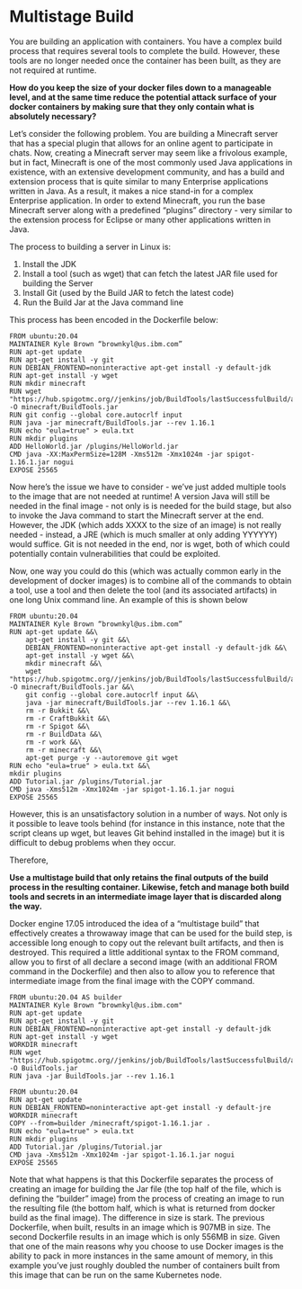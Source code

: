 # Multistage Build

You are building an application with containers.  You have a complex build process that requires several tools to complete the build.  However, these tools are no longer needed once the container has been built, as they are not required at runtime.

**How do you keep the size of your docker files down to a manageable level, and at the same time reduce the potential attack surface of your docker containers by making sure that they only contain what is absolutely necessary?**

Let’s consider the following problem.  You are building a Minecraft server that has a special plugin that allows for an online agent to participate in chats.  Now, creating a Minecraft server may seem like a frivolous example, but in fact, Minecraft is one of the most commonly used Java applications in existence, with an extensive development community, and has a build and extension process that is quite similar to many Enterprise applications written in Java.  As a result, it makes a nice stand-in for a complex Enterprise application.  In order to extend Minecraft, you run the base Minecraft server along with a predefined “plugins” directory - very similar to the extension process for Eclipse or many other applications written in Java.

The process to building a server in Linux is:

1. Install the JDK
2. Install a tool (such as wget) that can fetch the latest JAR file used for building the Server
3. Install Git (used by the Build JAR to fetch the latest code)
4. Run the Build Jar at the Java command line

This process has been encoded in the Dockerfile below:

    FROM ubuntu:20.04
    MAINTAINER Kyle Brown “brownkyl@us.ibm.com”
    RUN apt-get update
    RUN apt-get install -y git
    RUN DEBIAN_FRONTEND=noninteractive apt-get install -y default-jdk
    RUN apt-get install -y wget
    RUN mkdir minecraft
    RUN wget "https://hub.spigotmc.org//jenkins/job/BuildTools/lastSuccessfulBuild/artifact/target/BuildTools.jar" -O minecraft/BuildTools.jar
    RUN git config --global core.autocrlf input
    RUN java -jar minecraft/BuildTools.jar --rev 1.16.1
    RUN echo "eula=true" > eula.txt
    RUN mkdir plugins
    ADD HelloWorld.jar /plugins/HelloWorld.jar
    CMD java -XX:MaxPermSize=128M -Xms512m -Xmx1024m -jar spigot-1.16.1.jar nogui
    EXPOSE 25565

Now here’s the issue we have to consider - we’ve just added multiple tools to the image that are not needed at runtime!  A version Java will still be needed in the final image - not only is is needed for the build stage, but also to invoke the Java command to start the Minecraft server at the end.  However, the JDK (which adds XXXX to the size of an image) is not really needed - instead, a JRE (which is much smaller at only adding YYYYYY) would suffice.  Git is not needed in the end, nor is wget, both of which could potentially contain vulnerabilities that could be exploited.

Now, one way you could do this (which was actually common early in the development of docker images) is to combine all of the commands to obtain a tool, use a tool and then delete the tool (and its associated artifacts) in one long Unix command line.  An example of this is shown below

    FROM ubuntu:20.04
    MAINTAINER Kyle Brown “brownkyl@us.ibm.com”
    RUN apt-get update &&\
	    apt-get install -y git &&\
	    DEBIAN_FRONTEND=noninteractive apt-get install -y default-jdk &&\
	    apt-get install -y wget &&\
	    mkdir minecraft &&\
	    wget "https://hub.spigotmc.org//jenkins/job/BuildTools/lastSuccessfulBuild/artifact/target/BuildTools.jar" -O minecraft/BuildTools.jar &&\
	    git config --global core.autocrlf input &&\
	    java -jar minecraft/BuildTools.jar --rev 1.16.1 &&\
	    rm -r Bukkit &&\
	    rm -r CraftBukkit &&\
	    rm -r Spigot &&\
	    rm -r BuildData &&\
	    rm -r work &&\
	    rm -r minecraft &&\
	    apt-get purge -y --autoremove git wget
    RUN echo "eula=true" > eula.txt &&\
    mkdir plugins
    ADD Tutorial.jar /plugins/Tutorial.jar
    CMD java -Xms512m -Xmx1024m -jar spigot-1.16.1.jar nogui
    EXPOSE 25565

However, this is an unsatisfactory solution in a number of ways.  Not only is it possible to leave tools behind (for instance in this instance, note that the script cleans up wget, but leaves Git behind installed in the image) but it is difficult to debug problems when they occur.  

Therefore,

**Use a multistage build that only retains the final outputs of the build process in the resulting container.  Likewise, fetch and manage both build tools and secrets in an intermediate image layer that is discarded along the way.**

Docker engine 17.05 introduced the idea of a “multistage build” that effectively creates a throwaway image that can be used for the build step, is accessible long enough to copy out the relevant built artifacts, and then is destroyed.  This required a little additional syntax to the FROM command, allow you to first of all declare a second image (with an additional FROM command in the Dockerfile) and then also to allow you to reference that intermediate image from the final image with the COPY command. 

    FROM ubuntu:20.04 AS builder
    MAINTAINER Kyle Brown “brownkyl@us.ibm.com"
    RUN apt-get update
    RUN apt-get install -y git
    RUN DEBIAN_FRONTEND=noninteractive apt-get install -y default-jdk
    RUN apt-get install -y wget
    WORKDIR minecraft
    RUN wget "https://hub.spigotmc.org//jenkins/job/BuildTools/lastSuccessfulBuild/artifact/target/BuildTools.jar" -O BuildTools.jar
    RUN java -jar BuildTools.jar --rev 1.16.1

    FROM ubuntu:20.04
    RUN apt-get update
    RUN DEBIAN_FRONTEND=noninteractive apt-get install -y default-jre
    WORKDIR minecraft
    COPY --from=builder /minecraft/spigot-1.16.1.jar .
    RUN echo "eula=true" > eula.txt
    RUN mkdir plugins
    ADD Tutorial.jar /plugins/Tutorial.jar
    CMD java -Xms512m -Xmx1024m -jar spigot-1.16.1.jar nogui
    EXPOSE 25565

Note that what happens is that this Dockerfile separates the process of creating an image for building the Jar file (the top half of the file, which is defining the “builder” image) from the process of creating an image to run the resulting file (the bottom half, which is what is returned from docker build as the final image).  The difference in size is stark.  The previous Dockerfile, when built, results in an image which is 907MB in size.  The second Dockerfile results in an image which is only 556MB in size.   Given that one of the main reasons why you choose to use Docker images is the ability to pack in more instances in the same amount of memory, in this example you’ve just roughly doubled the number of containers built from this image that can be run on the same Kubernetes node. 
